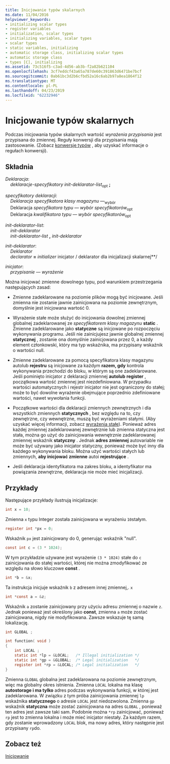 ```yaml
---
title: Inicjowanie typów skalarnych
ms.date: 11/04/2016
helpviewer_keywords:
- initializing scalar types
- register variables
- initialization, scalar types
- initializing variables, scalar types
- scalar types
- static variables, initializing
- automatic storage class, initializing scalar types
- automatic storage class
- types [C], initializing
ms.assetid: 73c516f5-c3ad-4d56-ab3b-f2a82b621104
ms.openlocfilehash: 3cf7eddcf43a65a787de60c391863d6471be7bcf
ms.sourcegitcommit: 0ab61bc3d2b6cfbd52a16c6ab2b97a8ea1864f12
ms.translationtype: MT
ms.contentlocale: pl-PL
ms.lasthandoff: 04/23/2019
ms.locfileid: "62232946"
---
```

# <a name="initializing-scalar-types"></a>Inicjowanie typów skalarnych

Podczas inicjowania typów skalarnych wartość *wyrażenia przypisania* jest przypisana do zmiennej. Reguły konwersji dla przypisania mają zastosowanie. (Zobacz [konwersje typów](../c-language/type-conversions-c.md) , aby uzyskać informacje o regułach konwersji).

## <a name="syntax"></a>Składnia

*Deklaracja*:<br/>
&nbsp;&nbsp;&nbsp;&nbsp;*deklaracje-specyfikatory* *init-deklarator-list*<sub>opt</sub> **;**

*specyfikatory deklaracji*:<br/>
&nbsp;&nbsp;&nbsp;&nbsp;*Deklaracja* *specyfikatora klasy magazynu* —<sub>wybór</sub> <br/>
&nbsp;&nbsp;&nbsp;&nbsp;Deklaracja *specyfikatora typu* *— wybór specyfikatorów*<sub>opt</sub> <br/>
&nbsp;&nbsp;&nbsp;&nbsp;Deklaracja *kwalifikatora typu* *— wybór specyfikatorów*<sub>opt</sub>

*init-deklarator-list*:<br/>
&nbsp;&nbsp;&nbsp;&nbsp;*init-deklarator*<br/>
&nbsp;&nbsp;&nbsp;&nbsp;*init-deklarator-list* **,** *init-deklarator*

*init-deklarator*:<br/>
&nbsp;&nbsp;&nbsp;&nbsp;*Deklarator*<br/>
&nbsp;&nbsp;&nbsp;&nbsp;*declarator* **=** *initializer* inicjator / deklarator dla inicjalizacji skalarnej\*\*/

*inicjator*:<br/>
&nbsp;&nbsp;&nbsp;&nbsp;*przypisanie — wyrażenie*

Można inicjować zmienne dowolnego typu, pod warunkiem przestrzegania następujących zasad:

- Zmienne zadeklarowane na poziomie plików mogą być inicjowane. Jeśli zmienna nie zostanie jawnie zainicjowana na poziomie zewnętrznym, domyślnie jest inicjowana wartość 0.

- Wyrażenie stałe może służyć do inicjowania dowolnej zmiennej globalnej zadeklarowanej ze *specyfikatorem klasy magazynu* **static** . Zmienne zadeklarowane jako **statyczne** są inicjowane po rozpoczęciu wykonywania programu. Jeśli nie zainicjujesz jawnie globalnej zmiennej **statycznej** , zostanie ona domyślnie zainicjowana przez 0, a każdy element członkowski, który ma typ wskaźnika, ma przypisany wskaźnik o wartości null.

- Zmienne zadeklarowane za pomocą specyfikatora klasy magazynu autolub **rejestru** są inicjowane za każdym **razem, gdy** kontrola wykonywania przechodzi do bloku, w którym są one zadeklarowane. Jeśli pominięto inicjator z deklaracji zmiennej **autolub** **register** , początkowa wartość zmiennej jest niezdefiniowana. W przypadku wartości automatycznych i rejestr inicjator nie jest ograniczony do stałej; może to być dowolne wyrażenie obejmujące poprzednio zdefiniowane wartości, nawet wywołania funkcji.

- Początkowe wartości dla deklaracji zmiennych zewnętrznych i dla wszystkich zmiennych **statycznych** , bez względu na to, czy zewnętrzne, czy wewnętrzne, muszą być wyrażeniami stałymi. (Aby uzyskać więcej informacji, zobacz [wyrażenia stałe](../c-language/c-constant-expressions.md)). Ponieważ adres każdej zmiennej zadeklarowanej zewnętrznie lub zmienna statyczna jest stała, można go użyć do zainicjowania wewnętrznie zadeklarowanej zmiennej wskaźnik **statyczny** . Jednak **adres zmiennej** autovariable nie może być używany jako inicjator statyczny, ponieważ może być inny dla każdego wykonywania bloku. Można użyć wartości stałych lub zmiennych, **aby inicjować zmienne** autoi **rejestrujące** .

- Jeśli deklaracja identyfikatora ma zakres bloku, a identyfikator ma powiązania zewnętrzne, deklaracja nie może mieć inicjalizacji.

## <a name="examples"></a>Przykłady

Następujące przykłady ilustrują inicjalizacje:

```C
int x = 10;
```

Zmienna `x` typu Integer została zainicjowana w wyrażeniu `10`stałym.

```C
register int *px = 0;
```

Wskaźnik `px` jest zainicjowany do 0, generując wskaźnik "null".

```C
const int c = (3 * 1024);
```

W tym przykładzie używane jest wyrażenie `(3 * 1024)` stałe do `c` zainicjowania do stałej wartości, której nie można zmodyfikować ze względu na słowo kluczowe **const** .

```C
int *b = &x;
```

Ta instrukcja inicjuje wskaźnik `b` z adresem innej zmiennej,. `x`

```C
int *const a = &z;
```

Wskaźnik `a` zostanie zainicjowany przy użyciu adresu zmiennej o nazwie `z`. Jednak ponieważ jest określony jako **const**, zmienna `a` może zostać zainicjowana, nigdy nie modyfikowana. Zawsze wskazuje tę samą lokalizację.

```C
int GLOBAL ;

int function( void )
{
    int LOCAL ;
    static int *lp = &LOCAL;   /* Illegal initialization */
    static int *gp = &GLOBAL;  /* Legal initialization   */
    register int *rp = &LOCAL; /* Legal initialization   */
}
```

Zmienna `GLOBAL` globalna jest zadeklarowana na poziomie zewnętrznym, więc ma globalny okres istnienia. Zmienna `LOCAL` lokalna ma klasę **autostorage i ma tylko** adres podczas wykonywania funkcji, w której jest zadeklarowana. W związku z tym próba zainicjowania zmiennej `lp` wskaźnika **statycznego** o adresie `LOCAL` jest niedozwolona. Zmienna `gp` wskaźnik **statyczna** może zostać zainicjowana na adres `GLOBAL` , ponieważ ten adres jest zawsze taki sam. Podobnie można `*rp` zainicjować, ponieważ `rp` jest to zmienna lokalna i może mieć inicjator niestały. Za każdym razem, gdy zostanie wprowadzony `LOCAL` blok, ma nowy adres, który następnie jest przypisany `rp`do.

## <a name="see-also"></a>Zobacz też

[Inicjowanie](../c-language/initialization.md)
